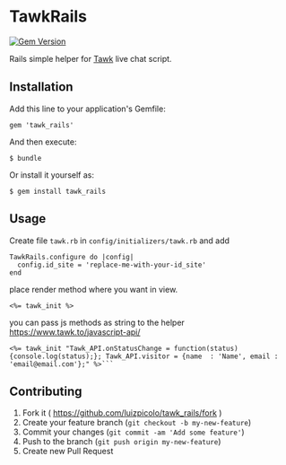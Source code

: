 # TawkRails

[![Gem Version](https://badge.fury.io/rb/tawk_rails.svg)](http://badge.fury.io/rb/tawk_rails)

Rails simple helper for [Tawk](https://www.tawk.to/) live chat script.

## Installation

Add this line to your application's Gemfile:

    gem 'tawk_rails'

And then execute:

    $ bundle

Or install it yourself as:

    $ gem install tawk_rails

## Usage

Create file `tawk.rb` in `config/initializers/tawk.rb` and add

    TawkRails.configure do |config|
      config.id_site = 'replace-me-with-your-id_site'
    end

place render method where you want in view.

    <%= tawk_init %>

you can pass js methods as string to the helper https://www.tawk.to/javascript-api/

    <%= tawk_init "Tawk_API.onStatusChange = function(status){console.log(status);}; Tawk_API.visitor = {name  : 'Name', email : 'email@email.com'};" %>```

## Contributing

1. Fork it ( https://github.com/luizpicolo/tawk_rails/fork )
2. Create your feature branch (`git checkout -b my-new-feature`)
3. Commit your changes (`git commit -am 'Add some feature'`)
4. Push to the branch (`git push origin my-new-feature`)
5. Create new Pull Request
